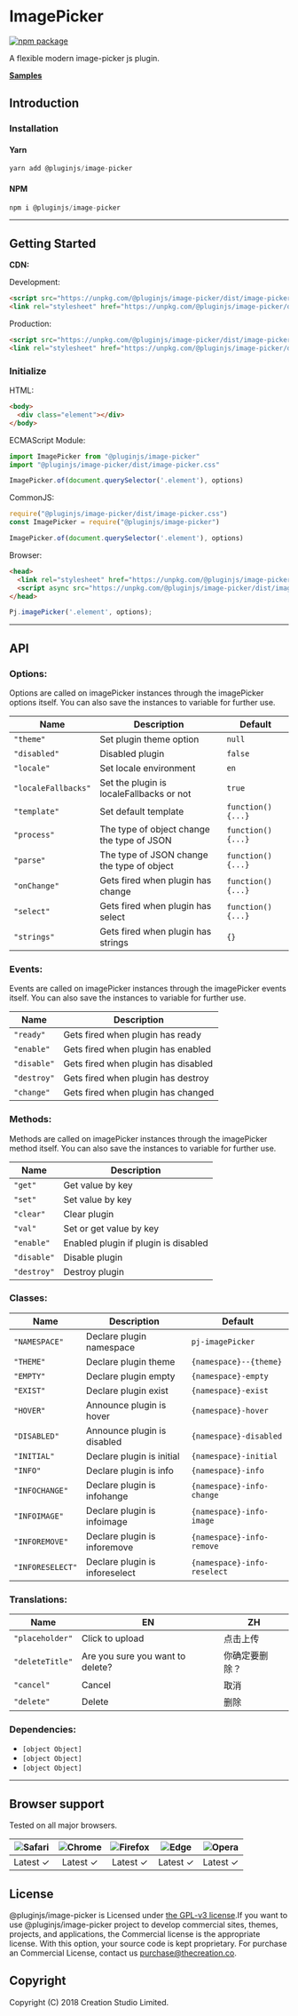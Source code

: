 # ImagePicker
[![npm package](https://img.shields.io/npm/v/@pluginjs/image-picker.svg)](https://www.npmjs.com/package/@pluginjs/image-picker)

A flexible modern image-picker js plugin.

**[Samples](https://codesandbox.io/s/github/pluginjs/plugin.js/tree/master/modules/imagePicker/samples)**

## Introduction
### Installation

#### Yarn
```javascript
yarn add @pluginjs/image-picker
```
#### NPM
```javascript
npm i @pluginjs/image-picker
```
---

## Getting Started

**CDN:**

Development:
```html
<script src="https://unpkg.com/@pluginjs/image-picker/dist/image-picker.js"></script>
<link rel="stylesheet" href="https://unpkg.com/@pluginjs/image-picker/dist/image-picker.css">
```
Production:
```html
<script src="https://unpkg.com/@pluginjs/image-picker/dist/image-picker.min.js"></script>
<link rel="stylesheet" href="https://unpkg.com/@pluginjs/image-picker/dist/image-picker.min.css">
```

### Initialize
HTML:
```html
<body>
  <div class="element"></div>
</body>
```
ECMAScript Module:
```javascript
import ImagePicker from "@pluginjs/image-picker"
import "@pluginjs/image-picker/dist/image-picker.css"

ImagePicker.of(document.querySelector('.element'), options)
```
CommonJS:
```javascript
require("@pluginjs/image-picker/dist/image-picker.css")
const ImagePicker = require("@pluginjs/image-picker")

ImagePicker.of(document.querySelector('.element'), options)
```
Browser:
```html
<head>
  <link rel="stylesheet" href="https://unpkg.com/@pluginjs/image-picker/dist/image-picker.css">
  <script async src="https://unpkg.com/@pluginjs/image-picker/dist/image-picker.js"></script>
</head>
```
```javascript
Pj.imagePicker('.element', options);
```
---
## API

### Options:
Options are called on imagePicker instances through the imagePicker options itself.
You can also save the instances to variable for further use.

Name | Description | Default
-----|--------------|-----
`"theme"` | Set plugin theme option | `null`
`"disabled"` | Disabled plugin | `false`
`"locale"` | Set locale environment | `en`
`"localeFallbacks"` | Set the plugin is localeFallbacks or not | `true`
`"template"` | Set default template | `function() {...}`
`"process"` | The type of object change the type of JSON | `function() {...}`
`"parse"` | The type of JSON change the type of object | `function() {...}`
`"onChange"` | Gets fired when plugin has change | `function() {...}`
`"select"` | Gets fired when plugin has select | `function() {...}`
`"strings"` | Gets fired when plugin has strings | `{}`

### Events:
Events are called on imagePicker instances through the imagePicker events itself.
You can also save the instances to variable for further use.

Name | Description
-----|-----
`"ready"` | Gets fired when plugin has ready
`"enable"` | Gets fired when plugin has enabled
`"disable"` | Gets fired when plugin has disabled
`"destroy"` | Gets fired when plugin has destroy
`"change"` | Gets fired when plugin has changed


### Methods:
Methods are called on imagePicker instances through the imagePicker method itself.
You can also save the instances to variable for further use.

Name | Description
-----|-----
`"get"` | Get value by key
`"set"` | Set value by key
`"clear"` | Clear plugin
`"val"` | Set or get value by key
`"enable"` | Enabled plugin if plugin is disabled
`"disable"` | Disable plugin
`"destroy"` | Destroy plugin


### Classes:
Name | Description | Default
-----|------|------
`"NAMESPACE"` | Declare plugin namespace | `pj-imagePicker`
`"THEME"` | Declare plugin theme | `{namespace}--{theme}`
`"EMPTY"` | Declare plugin empty | `{namespace}-empty`
`"EXIST"` | Declare plugin exist | `{namespace}-exist`
`"HOVER"` | Announce plugin is hover | `{namespace}-hover`
`"DISABLED"` | Announce plugin is disabled | `{namespace}-disabled`
`"INITIAL"` | Declare plugin is initial | `{namespace}-initial`
`"INFO"` | Declare plugin is info | `{namespace}-info`
`"INFOCHANGE"` | Declare plugin is infohange | `{namespace}-info-change`
`"INFOIMAGE"` | Declare plugin is infoimage | `{namespace}-info-image`
`"INFOREMOVE"` | Declare plugin is inforemove | `{namespace}-info-remove`
`"INFORESELECT"` | Declare plugin is inforeselect | `{namespace}-info-reselect`


### Translations:
Name | EN | ZH
-----|------|-------
`"placeholder"` | Click to upload | 点击上传
`"deleteTitle"` | Are you sure you want to delete? | 你确定要删除？
`"cancel"` | Cancel | 取消
`"delete"` | Delete | 删除


### Dependencies:
- `[object Object]`
- `[object Object]`
- `[object Object]`

---

## Browser support

Tested on all major browsers.

| <img src="https://raw.githubusercontent.com/alrra/browser-logos/master/src/safari/safari_32x32.png" alt="Safari"> | <img src="https://raw.githubusercontent.com/alrra/browser-logos/master/src/chrome/chrome_32x32.png" alt="Chrome"> | <img src="https://raw.githubusercontent.com/alrra/browser-logos/master/src/firefox/firefox_32x32.png" alt="Firefox"> | <img src="https://raw.githubusercontent.com/alrra/browser-logos/master/src/edge/edge_32x32.png" alt="Edge"> | <img src="https://raw.githubusercontent.com/alrra/browser-logos/master/src/opera/opera_32x32.png" alt="Opera"> |
|:--:|:--:|:--:|:--:|:--:|
| Latest ✓ | Latest ✓ | Latest ✓ | Latest ✓ | Latest ✓ |

## License
@pluginjs/image-picker is Licensed under [the GPL-v3 license](LICENSE).If you want to use @pluginjs/image-picker project to develop commercial sites, themes, projects, and applications, the Commercial license is the appropriate license. With this option, your source code is kept proprietary. For purchase an Commercial License, contact us purchase@thecreation.co.

## Copyright
Copyright (C) 2018 Creation Studio Limited.